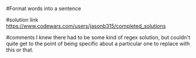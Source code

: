 #Format words into a sentence

#solution link
https://www.codewars.com/users/jasonb315/completed_solutions

#comments
I knew there had to be some kind of regex solution, but couldn't quite get to the point of being specific about a particular one to replace with this or that.